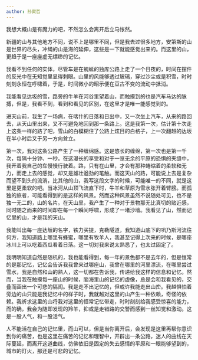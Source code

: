 ```yaml
---
author: 孙寅哲
---
```

我想大概山是有魔力的吧，不然怎么会离开后立马怅然。
 
新疆的山与其他地方不同，说不上是哪里不同，但是我去过很多地方，安第斯的山是世界的尽头，冲绳的山是海的延伸，这些是一下就能感觉出来的。而这里的山，更趋于是一座座虚无缥缈的记忆。
 
我看不到任何的实体，尽管车是在蜿蜒的独库公路上走了一个日夜的，时间在摆件的反光中在无知觉里显得刺眼。山里的风能够透过玻璃，穿过沙尘或是积雪，时时刻刻永恒在呼啸着，于是，时间微小的昭示便在亘古不变的流动中抵消。
 
我能看见达坂的雪，路旁的牛羊在河谷里望着山，而触摸到的也是汽车马达的脉搏，但是，我看不到，看到和看见的区别，在这里才是唯一能感觉到的。
 
进天山前，我生了一场病，在喀什的日落和日出中，又一次坐上汽车，从来的路回去，从天山里出来，又不可避免地回到那一条路上。这是我第一次，估计第十次走上这条一样的路了吧，雪山的白模糊住了公路上炫目的白格子，上一次翻越的达坂在半小时后又于另一方向耸立。
 
第一次，我对这条公路产生了一种缠绵感。这是悠长的缠绵，第一次也是第一千次，每隔十分钟、一秒。在这漫长的享受和对于一览无余的平原的恐惧的夹缝中，我开着我自己的车慢慢行驶着。路，只有在山里，才会有那种蜷缩着的柔软和无力，而走上去的感觉，却又是雄壮遒劲的笔触。而这天山的路，可能说上去是复杂而望不到头的流淌，比其他的山，我写这段文字的时候，可能唯一的不同，就是这里是更柔软的吧。当冰河从山顶飞流直下时，牛羊和草原为雪水张开着臂膀。而孤独的旅者，可能看得到的是这样的风景。然而这种风景虽然不说随处可见，也不是独一无二的，山的名片。在天山里，我产生了一种对于景物那无比真切的贴近感，同时随之而来的时间却在每一个瞬间呼啸，形成了一堵沙墙。我看见了山，然而记忆里的山，才是我的天山。
 
我能叫出每一座达坂的名字，铁力买提，克勒隧道，我知道山底下的巩乃斯河流往何方，我知道路上哪里有蜂蜜，哪里有牧羊人，我甚至记得上次来的时候，是哪座冰川上可以吃着西瓜看着日落。这一切对我来说太熟悉了，也太过固定了。
 
我明明知道自然是随机的，我也能看得到，每一年的景色都不是去年的，但是恒常的是那记忆，记忆会告诉我我曾来过哪座山，我曾在哪里的河里漂流，在哪里尝过雪水，我是自然和山的熟人，这一切都在告诉我，传递给我这样的信息和记忆。然而，当我在触摸每一座山的时候，脑海里山的记忆的虚像，总是会和我看见的，交叠而画出一个可悲的隔阂。我是走不出记忆的，但或许我能走出山峦。我越惧怕着旁边的山只能是我记忆中的样子时，我就越对这里的山产生一种依赖，奇怪的依赖。我祈求这里的山将我对这里的恒常记忆带走，时时刻刻给我感受惊喜的能力，而的确，我会为随即发现的羚羊，抑或是走错路的交警而感到一丝知觉和激动。这是一股人气，和一股活气。
 
人不能活在自己的记忆里，而山可以，但是当你离开后，会发现是这里再帮你意识到你的痛苦，也是这里在痛苦的记忆和理智中，开辟出一条公路，迷人的曲线在天际蔓延，而离开这道曲线，仿佛依旧是固定的失去感情的平原和一眼能够望到的，城市的灯火，那还是可悲的记忆。
